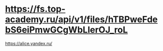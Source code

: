 # https://fs.top-academy.ru/api/v1/files/hTBPweFdebS6eiPmwGCgWbLlerOJ_roL

https://alice.yandex.ru/
